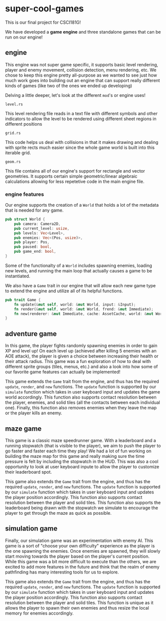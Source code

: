# super-cool-games

This is our final project for CSCI181G!

We have developed a **game engine** and three standalone games that can be run on our engine!

## engine

This engine was not super game specific, it supports basic level rendering, player and enemy movement, collision detection, menu rendering, etc. We chose to keep this engine pretty all-purpose as we wanted to see just how much work goes into building out an engine that can support really different kinds of games (like two of the ones we ended up developing)

Delving a little deeper, let's look at the different `mod`'s or engine uses!

`level.rs`

This level rendering file reads in a text file with different symbols and other indicators to allow the level to be rendered using different sheet regions in different positions

`grid.rs`

This code helps us deal with collisions in that it makes drawing and dealing with sprite rects much easier since the whole game world is built into this iterable grid. 

`geom.rs`

This file contains all of our engine's support for rectangle and vector geometries. It supports certain simple geometric/linear algebraic calculations allowing for less repetetive code in the main engine file. 

### engine features

Our engine supports the creation of a `World` that holds a lot of the metadata that is needed for any game. 

```rust
pub struct World {
    pub camera: Camera2D,
    pub current_level: usize,
    pub levels: Vec<Level>,
    pub enemies: Vec<(Pos, usize)>,
    pub player: Pos,
    pub paused: bool,
    pub game_end: bool,
}
```

Some of the functionalty of a `World` includes spawning enemies, loading new levels, and running the main loop that actually causes a game to be instantiated.

We also have a `Game` trait in our engine that will allow each new game type to extend the engine and utilize all of its helpful functions.

```rust
pub trait Game {
    fn update(&mut self, world: &mut World, input: &Input);
    fn render(&mut self, world: &mut World, frend: &mut Immediate);
    fn new(renderer: &mut Immediate, cache: AssetCache, world: &mut World) -> Self;
}
```

## adventure game

In this game, the player fights randomly spawning enemies in order to gain XP and level up! On each level up (achieved after killing 5 enemies with an AOE attack), the player is given a choice between increasing their health or their attack radius. This game was a fun exploration of how to deal with different sprite groups (tiles, menus, etc.) and also a look into how some of our favorite game features can actually be implemented! 

This game extends the `Game` trait from the engine, and thus has the required `update`, `render`, and `new` functions. The `update` function is supported by our `simulate` function which takes in user keyboard input and updates the game world accordingly. This function also supports contact resolution between the player, enemies, and solid tiles (all the contacts between each individual one). Finally, this function also removes enemies when they leave the map or the player kills an enemy.

## maze game

This game is a classic maze speedrunner game. With a leaderboard and a running stopwatch (that is visible to the player), we aim to push the player to go faster and faster each time they play! We had a lot of fun working on building the maze map for this game and really making sure the time pressure is felt by including the stopwatch in the HUD. This was also a cool opportunity to look at user keyboard inpute to allow the player to customize their leaderboard spot.

This game also extends the `Game` trait from the engine, and thus has the required `update`, `render`, and `new` functions. The `update` function is supported by our `simulate` function which takes in user keyboard input and updates the player position accordingly. This function also supports contact resolution between the player and solid tiles. This function also supports the leaderboard being drawn with the stopwatch we simulate to encourage the player to get through the maze as quick as possible.

## simulation game

Finally, our simulation game was an experimentation with enemy AI. This game is a sort of "choose your own difficulty" experience as the player is the one spawning the enemies. Once enemies are spawned, they will slowly start moving towards the player based on the player's current position. While this game was a bit more difficult to execute than the others, we are excited to add more features in the future and think that the realm of enemy pathfinding has many interesting tools for us to explore.

This game also extends the `Game` trait from the engine, and thus has the required `update`, `render`, and `new` functions. The `update` function is supported by our `simulate` function which takes in user keyboard input and updates the player position accordingly. This function also supports contact resolution between the player and solid tiles. This function is unique as it allows the player to spawn their own enemies and thus resize the local memory for enemies accordingly.
